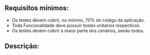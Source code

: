 ## Requisitos mínimos:
- Os testes devem cobrir, no mínimo, 70% do código da aplicação.
- Toda Funcionalidade deve possuir testes unitarios respectivos.
- Os testes devem cobrir a maior parte dos cenários, senão todos.

## Descrição:
<!--- Um breve Resumo sobre oque foi feito -->
